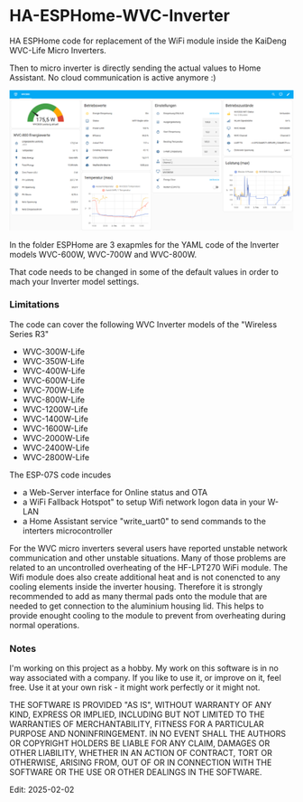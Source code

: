 # HA-ESPHome-WVC-Inverter
HA ESPHome code for replacement of the WiFi module inside the KaiDeng WVC-Life Micro Inverters.

Then to micro inverter is directly sending the actual values to Home Assistant. No cloud communication is active anymore :)

<img src="https://github.com/GernotAlthammer/HA-ESPHome-WVC-Inverter/blob/main/Pictures/WVC800_HA-Page.png">

In the folder ESPHome are 3 exapmles for the YAML code of the Inverter models WVC-600W, WVC-700W and WVC-800W.

That code needs to be changed in some of the default values in order to mach your Inverter model settings.

<h3 tabindex="-1" class="heading-element" dir="auto">Limitations</h3>
The code can cover the following WVC Inverter models of the "Wireless Series R3"

- WVC-300W-Life
- WVC-350W-Life
- WVC-400W-Life
- WVC-600W-Life
- WVC-700W-Life
- WVC-800W-Life
- WVC-1200W-Life
- WVC-1400W-Life
- WVC-1600W-Life
- WVC-2000W-Life
- WVC-2400W-Life
- WVC-2800W-Life

The ESP-07S code incudes

- a Web-Server interface for Online status and OTA
- a WiFi Fallback Hotspot" to setup Wifi network logon data in your W-LAN
- a Home Assistant service "write_uart0" to send commands to the interters microcontroller

For the WVC micro inverters several users have reported unstable network communication and other unstable situations. Many of those problems are related to an uncontrolled overheating of the HF-LPT270 WiFi module.
The Wifi module does also create additional heat and is not conencted to any cooling elements inside the inverter housing.
Therefore it is strongly recommended to add as many thermal pads onto the module that are needed to get connection to the aluminium housing lid.
This helps to provide enought cooling to the module to prevent from overheating during normal operations.


<h3 tabindex="-1" class="heading-element" dir="auto">Notes</h3>
I'm working on this project as a hobby. My work on this software is in no way associated with a company. If you like to use it, or improve on it, feel free. Use it at your own risk - it might work perfectly or it might not.


THE SOFTWARE IS PROVIDED "AS IS", WITHOUT WARRANTY OF ANY KIND, EXPRESS OR IMPLIED, INCLUDING BUT NOT LIMITED TO THE WARRANTIES OF MERCHANTABILITY, FITNESS FOR A PARTICULAR PURPOSE AND NONINFRINGEMENT. IN NO EVENT SHALL THE AUTHORS OR COPYRIGHT HOLDERS BE LIABLE FOR ANY CLAIM, DAMAGES OR OTHER LIABILITY, WHETHER IN AN ACTION OF CONTRACT, TORT OR OTHERWISE, ARISING FROM, OUT OF OR IN CONNECTION WITH THE SOFTWARE OR THE USE OR OTHER DEALINGS IN THE SOFTWARE.


Edit: 2025-02-02
